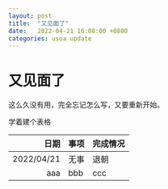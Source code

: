 ```yaml
---
layout: post
title:  "又见面了"
date:   2022-04-21 16:08:00 +0800
categories: usoa update
---
```


# 又见面了

这么久没有用，完全忘记怎么写，又要重新开始。

学着建个表格

|日期|事项|完成情况|
|-:|-|-|
|2022/04/21|无事|退朝|
|aaa|bbb|ccc|

